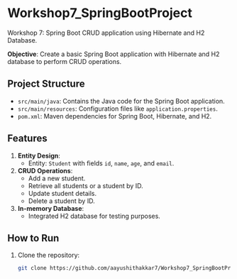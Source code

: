 # Workshop7_SpringBootProject
Workshop 7: Spring Boot CRUD application using Hibernate and H2 Database.

**Objective**: Create a basic Spring Boot application with Hibernate and H2 database to perform CRUD operations.

## Project Structure
- `src/main/java`: Contains the Java code for the Spring Boot application.
- `src/main/resources`: Configuration files like `application.properties`.
- `pom.xml`: Maven dependencies for Spring Boot, Hibernate, and H2.

## Features
1. **Entity Design**:
   - Entity: `Student` with fields `id`, `name`, `age`, and `email`.
2. **CRUD Operations**:
   - Add a new student.
   - Retrieve all students or a student by ID.
   - Update student details.
   - Delete a student by ID.
3. **In-memory Database**:
   - Integrated H2 database for testing purposes.

## How to Run
1. Clone the repository:
   ```bash
   git clone https://github.com/aayushithakkar7/Workshop7_SpringBootProject.git
